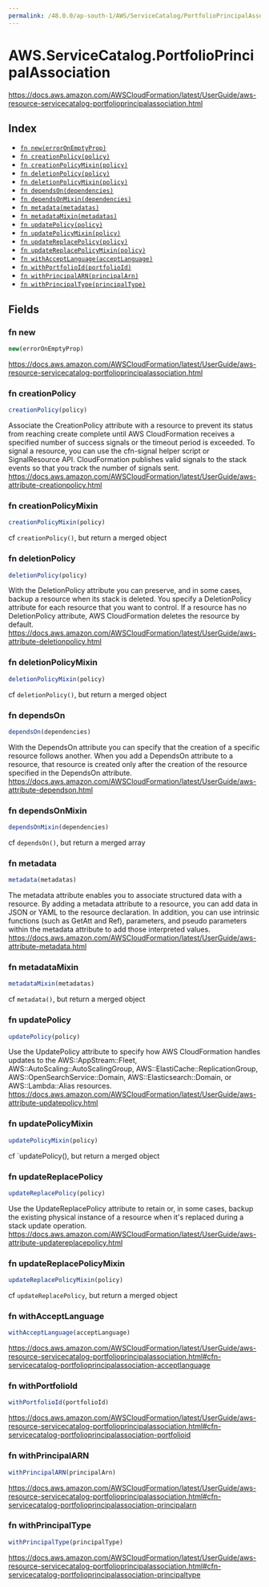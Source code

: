 ```yaml
---
permalink: /48.0.0/ap-south-1/AWS/ServiceCatalog/PortfolioPrincipalAssociation/
---
```


# AWS.ServiceCatalog.PortfolioPrincipalAssociation

https://docs.aws.amazon.com/AWSCloudFormation/latest/UserGuide/aws-resource-servicecatalog-portfolioprincipalassociation.html

## Index

* [`fn new(errorOnEmptyProp)`](#fn-new)
* [`fn creationPolicy(policy)`](#fn-creationpolicy)
* [`fn creationPolicyMixin(policy)`](#fn-creationpolicymixin)
* [`fn deletionPolicy(policy)`](#fn-deletionpolicy)
* [`fn deletionPolicyMixin(policy)`](#fn-deletionpolicymixin)
* [`fn dependsOn(dependencies)`](#fn-dependson)
* [`fn dependsOnMixin(dependencies)`](#fn-dependsonmixin)
* [`fn metadata(metadatas)`](#fn-metadata)
* [`fn metadataMixin(metadatas)`](#fn-metadatamixin)
* [`fn updatePolicy(policy)`](#fn-updatepolicy)
* [`fn updatePolicyMixin(policy)`](#fn-updatepolicymixin)
* [`fn updateReplacePolicy(policy)`](#fn-updatereplacepolicy)
* [`fn updateReplacePolicyMixin(policy)`](#fn-updatereplacepolicymixin)
* [`fn withAcceptLanguage(acceptLanguage)`](#fn-withacceptlanguage)
* [`fn withPortfolioId(portfolioId)`](#fn-withportfolioid)
* [`fn withPrincipalARN(principalArn)`](#fn-withprincipalarn)
* [`fn withPrincipalType(principalType)`](#fn-withprincipaltype)

## Fields

### fn new

```ts
new(errorOnEmptyProp)
```

https://docs.aws.amazon.com/AWSCloudFormation/latest/UserGuide/aws-resource-servicecatalog-portfolioprincipalassociation.html

### fn creationPolicy

```ts
creationPolicy(policy)
```

Associate the CreationPolicy attribute with a resource to prevent its status from reaching create complete until AWS CloudFormation receives a specified number of success signals or the timeout period is exceeded. To signal a resource, you can use the cfn-signal helper script or SignalResource API. CloudFormation publishes valid signals to the stack events so that you track the number of signals sent. 
https://docs.aws.amazon.com/AWSCloudFormation/latest/UserGuide/aws-attribute-creationpolicy.html

### fn creationPolicyMixin

```ts
creationPolicyMixin(policy)
```

cf `creationPolicy()`, but return a merged object

### fn deletionPolicy

```ts
deletionPolicy(policy)
```

With the DeletionPolicy attribute you can preserve, and in some cases, backup a resource when its stack is deleted. You specify a DeletionPolicy attribute for each resource that you want to control. If a resource has no DeletionPolicy attribute, AWS CloudFormation deletes the resource by default. 
https://docs.aws.amazon.com/AWSCloudFormation/latest/UserGuide/aws-attribute-deletionpolicy.html

### fn deletionPolicyMixin

```ts
deletionPolicyMixin(policy)
```

cf `deletionPolicy()`, but return a merged object

### fn dependsOn

```ts
dependsOn(dependencies)
```

With the DependsOn attribute you can specify that the creation of a specific resource follows another. When you add a DependsOn attribute to a resource, that resource is created only after the creation of the resource specified in the DependsOn attribute. 
https://docs.aws.amazon.com/AWSCloudFormation/latest/UserGuide/aws-attribute-dependson.html

### fn dependsOnMixin

```ts
dependsOnMixin(dependencies)
```

cf `dependsOn()`, but return a merged array

### fn metadata

```ts
metadata(metadatas)
```

The metadata attribute enables you to associate structured data with a resource. By adding a metadata attribute to a resource, you can add data in JSON or YAML to the resource declaration. In addition, you can use intrinsic functions (such as GetAtt and Ref), parameters, and pseudo parameters within the metadata attribute to add those interpreted values. 
https://docs.aws.amazon.com/AWSCloudFormation/latest/UserGuide/aws-attribute-metadata.html

### fn metadataMixin

```ts
metadataMixin(metadatas)
```

cf `metadata()`, but return a merged object

### fn updatePolicy

```ts
updatePolicy(policy)
```

Use the UpdatePolicy attribute to specify how AWS CloudFormation handles updates to the AWS::AppStream::Fleet, AWS::AutoScaling::AutoScalingGroup, AWS::ElastiCache::ReplicationGroup, AWS::OpenSearchService::Domain, AWS::Elasticsearch::Domain, or AWS::Lambda::Alias resources. 
https://docs.aws.amazon.com/AWSCloudFormation/latest/UserGuide/aws-attribute-updatepolicy.html

### fn updatePolicyMixin

```ts
updatePolicyMixin(policy)
```

cf `updatePolicy(), but return a merged object

### fn updateReplacePolicy

```ts
updateReplacePolicy(policy)
```

Use the UpdateReplacePolicy attribute to retain or, in some cases, backup the existing physical instance of a resource when it's replaced during a stack update operation. 
https://docs.aws.amazon.com/AWSCloudFormation/latest/UserGuide/aws-attribute-updatereplacepolicy.html

### fn updateReplacePolicyMixin

```ts
updateReplacePolicyMixin(policy)
```

cf `updateReplacePolicy`, but return a merged object

### fn withAcceptLanguage

```ts
withAcceptLanguage(acceptLanguage)
```

https://docs.aws.amazon.com/AWSCloudFormation/latest/UserGuide/aws-resource-servicecatalog-portfolioprincipalassociation.html#cfn-servicecatalog-portfolioprincipalassociation-acceptlanguage

### fn withPortfolioId

```ts
withPortfolioId(portfolioId)
```

https://docs.aws.amazon.com/AWSCloudFormation/latest/UserGuide/aws-resource-servicecatalog-portfolioprincipalassociation.html#cfn-servicecatalog-portfolioprincipalassociation-portfolioid

### fn withPrincipalARN

```ts
withPrincipalARN(principalArn)
```

https://docs.aws.amazon.com/AWSCloudFormation/latest/UserGuide/aws-resource-servicecatalog-portfolioprincipalassociation.html#cfn-servicecatalog-portfolioprincipalassociation-principalarn

### fn withPrincipalType

```ts
withPrincipalType(principalType)
```

https://docs.aws.amazon.com/AWSCloudFormation/latest/UserGuide/aws-resource-servicecatalog-portfolioprincipalassociation.html#cfn-servicecatalog-portfolioprincipalassociation-principaltype